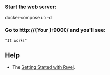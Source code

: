 ### Start the web server:

   docker-compose up -d

### Go to http://{Your }:9000/ and you'll see:

    "It works"

## Help

* The [Getting Started with Revel](http://revel.github.io/tutorial/gettingstarted.html).

